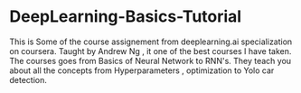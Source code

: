 # DeepLearning-Basics-Tutorial
This is Some of the course assignement from deeplearning.ai specialization on coursera.
Taught by Andrew Ng , it one of the best courses I have taken.
The courses goes from Basics of Neural Network to RNN's.
They teach you about all the concepts from Hyperparameters , optimization to Yolo car detection.
